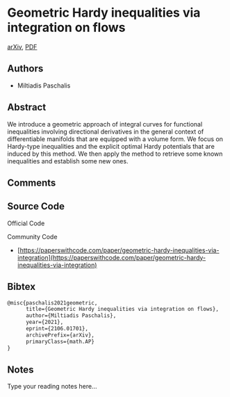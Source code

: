 
# Geometric Hardy inequalities via integration on flows

[arXiv](https://arxiv.org/abs/2106.01701), [PDF](https://arxiv.org/pdf/2106.01701.pdf)

## Authors

- Miltiadis Paschalis

## Abstract

We introduce a geometric approach of integral curves for functional inequalities involving directional derivatives in the general context of differentiable manifolds that are equipped with a volume form. We focus on Hardy-type inequalities and the explicit optimal Hardy potentials that are induced by this method. We then apply the method to retrieve some known inequalities and establish some new ones.

## Comments



## Source Code

Official Code



Community Code

- [https://paperswithcode.com/paper/geometric-hardy-inequalities-via-integration](https://paperswithcode.com/paper/geometric-hardy-inequalities-via-integration)

## Bibtex

```tex
@misc{paschalis2021geometric,
      title={Geometric Hardy inequalities via integration on flows}, 
      author={Miltiadis Paschalis},
      year={2021},
      eprint={2106.01701},
      archivePrefix={arXiv},
      primaryClass={math.AP}
}
```

## Notes

Type your reading notes here...

